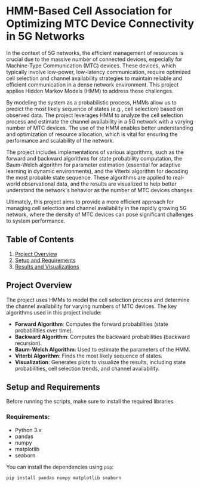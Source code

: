 # HMM-Based Cell Association for Optimizing MTC Device Connectivity in 5G Networks

In the context of 5G networks, the efficient management of resources is crucial due to the massive number of connected devices, especially for Machine-Type Communication (MTC) devices. These devices, which typically involve low-power, low-latency communication, require optimized cell selection and channel availability strategies to maintain reliable and efficient communication in a dense network environment. This project applies Hidden Markov Models (HMM) to address these challenges.

By modeling the system as a probabilistic process, HMMs allow us to predict the most likely sequence of states (e.g., cell selection) based on observed data. The project leverages HMM to analyze the cell selection process and estimate the channel availability in a 5G network with a varying number of MTC devices. The use of the HMM enables better understanding and optimization of resource allocation, which is vital for ensuring the performance and scalability of the network.

The project includes implementations of various algorithms, such as the forward and backward algorithms for state probability computation, the Baum-Welch algorithm for parameter estimation (essential for adaptive learning in dynamic environments), and the Viterbi algorithm for decoding the most probable state sequence. These algorithms are applied to real-world observational data, and the results are visualized to help better understand the network's behavior as the number of MTC devices changes.

Ultimately, this project aims to provide a more efficient approach for managing cell selection and channel availability in the rapidly growing 5G network, where the density of MTC devices can pose significant challenges to system performance.

## Table of Contents
1. [Project Overview](#project-overview)
2. [Setup and Requirements](#setup-and-requirements)
3. [Results and Visualizations](#results-and-visualizations)


## Project Overview

The project uses HMMs to model the cell selection process and determine the channel availability for varying numbers of MTC devices. The key algorithms used in this project include:

- **Forward Algorithm**: Computes the forward probabilities (state probabilities over time).
- **Backward Algorithm**: Computes the backward probabilities (backward recursion).
- **Baum-Welch Algorithm**: Used to estimate the parameters of the HMM.
- **Viterbi Algorithm**: Finds the most likely sequence of states.
- **Visualization**: Generates plots to visualize the results, including state probabilities, cell selection trends, and channel availability.



## Setup and Requirements

Before running the scripts, make sure to install the required libraries.

### Requirements:
- Python 3.x
- pandas
- numpy
- matplotlib
- seaborn

You can install the dependencies using `pip`:

```bash
pip install pandas numpy matplotlib seaborn
```

